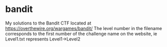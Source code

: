 # bandit
My solutions to the Bandit CTF located at https://overthewire.org/wargames/bandit/
The level number in the filename corresponds to the first number of the challenge name on the website, ie Level1.txt represents Level1->Level2
